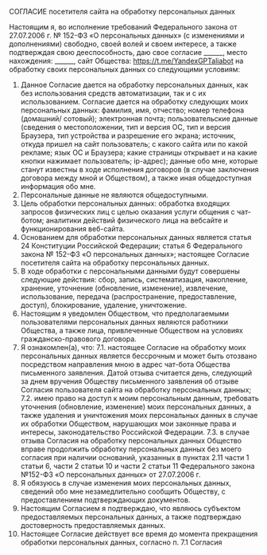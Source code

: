 СОГЛАСИЕ посетителя сайта на обработку персональных данных

Настоящим я, во исполнение требований Федерального закона от 27.07.2006 г. № 152-ФЗ «О персональных данных» (с изменениями и дополнениями) свободно, своей волей и своем интересе, а также подтверждая свою дееспособность, даю свое согласие ______, место нахождения: ______, сайт Общества: https://t.me/YandexGPTaliabot на обработку своих персональных данных со следующими условиям:
1. Данное Согласие дается на обработку персональных данных, как без использования средств автоматизации, так и с их использованием. Согласие дается на обработку следующих моих персональных данных: фамилия, имя, отчество; номер телефона (домашний/ сотовый); электронная почта; пользовательские данные (сведения о местоположении, тип и версия ОС, тип и версия Браузера, тип устройства и разрешение его экрана; источник, откуда пришел на сайт пользователь; с какого сайта или по какой рекламе; язык ОС и Браузера; какие страницы открывает и на какие кнопки нажимает пользователь; ip-адрес); данные обо мне, которые станут известны в ходе исполнения договоров (в случае заключения договора между мной и Обществом), а также иная общедоступная информация обо мне.
2. Персональные данные не являются общедоступными.
3. Цель обработки персональных данных: обработка входящих запросов физических лиц с целью оказания услуги общения с чат-ботом; аналитики действий физического лица на вебсайте и функционирования веб-сайта.
4. Основанием для обработки персональных данных является статья 24 Конституции Российской Федерации; статья 6 Федерального закона № 152-ФЗ «О персональных данных»; настоящее Согласие посетителя сайта на обработку персональных данных.
5. В ходе обработки с персональными данными будут совершены следующие действия: сбор, запись, систематизация, накопление, хранение, уточнение (обновление, изменение), извлечение, использование, передача (распространение, предоставление, доступ), блокирование, удаление, уничтожение.
6. Настоящим я уведомлен Обществом, что предполагаемыми пользователями персональных данных являются работники Общества, а также лица, привлеченные Обществом на условиях гражданско-правового договора.
7. Я ознакомлен(а), что:
7.1. настоящее Согласие на обработку моих персональных данных является бессрочным и может быть отозвано посредством направления мною в адрес чат-бота Общества письменного заявления. Датой отзыва считается день, следующий за днем вручения Обществу письменного заявления об отзыве Согласия пользователя сайта на обработку персональных данных;
7.2. имею право на доступ к моим персональным данным, требовать уточнения (обновление, изменение) моих персональных данных, а также удаления и уничтожения моих персональных данных в случае их обработки Обществом, нарушающих мои законные права и интересы, законодательство Российской Федерации.
7.3. в случае отзыва Согласия на обработку персональных данных Общество вправе продолжить обработку персональных данных без моего согласия при наличии оснований, указанных в пунктах 2.11 части 1 статьи 6, части 2 статьи 10 и части 2 статьи 11 Федерального закона №152-ФЗ «О персональных данных» от 27.07.2006 г.
8. Я обязуюсь в случае изменения моих персональных данных, сведений обо мне незамедлительно сообщить Обществу, с предоставлением подтверждающих документов.
9. Настоящим Согласием я подтверждаю, что являюсь субъектом предоставляемых персональных данных, а также подтверждаю достоверность предоставляемых данных.
10. Настоящее Согласие действует все время до момента прекращения обработки персональных данных, согласно п. 7.1 Согласия
